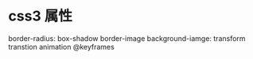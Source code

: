 # css3 属性

border-radius:
box-shadow
border-image
background-iamge:
transform
transtion
animation @keyframes

